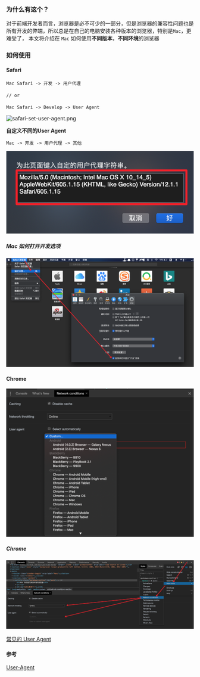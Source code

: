 ### 为什么有这个？

对于前端开发者而言，浏览器是必不可少的一部分，但是浏览器的兼容性问题也是所有开发的弊端，所以总是在自己的电脑安装各种版本的浏览器，特别是`Mac`，更难受了， 本文将介绍在 `Mac` 如何使用**不同版本**，**不同环境**的浏览器

### 如何使用

#### Safari

```
Mac Safari -> 开发 -> 用户代理

// or

Mac Safari -> Develop -> User Agent
```

![safari-set-user-agent.png](./images/safari-set-user-agent.png)

**自定义不同的User Agent**

```
Mac -> 开发 -> 用户代理 -> 其他
```

![user-agent-setting.png](./images/safari-user-agent-setting.png)

##### Mac 如何打开开发选项

![safari-develop.png](./images/safari-develop.png)

#### Chrome

![chrome-set-user-agent.png](./images/chrome-set-user-agent.png)

##### Chrome

![chrome-user-agent-setting.png](./images/chrome-user-agent-setting.png)

[常见的 User Agent](notes/debugger/browser-user-agent.md)

#### 参考

[User-Agent](https://developer.mozilla.org/zh-CN/docs/Web/HTTP/Headers/User-Agent)

